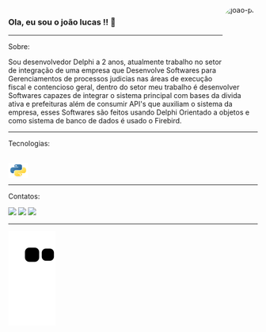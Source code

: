 <center><div>
   <img align="right" alt="joao-pic" height="150" style="border-radius:50px;" src="https://www.google.com/search?q=pixel+art+wallpaper+dev&tbm=isch&ved=2ahUKEwi23-jzv4z3AhXCOLkGHXKQClkQ2-cCegQIABAA&oq=pixel+art+wallpaper+dev&gs_lcp=CgNpbWcQAzoHCCMQ7wMQJzoFCAAQgAQ6BAgAEEM6BAgAEB46BggAEAUQHjoGCAAQCBAeUJoCWK0GYNMHaABwAHgAgAGTAYgByQSSAQMwLjWYAQCgAQGqAQtnd3Mtd2l6LWltZ8ABAQ&sclient=img&ei=kGBUYrbXM8Lx5OUP8qCqyAU&bih=617&biw=1366#imgrc=eDjDbTpHZDnkKM">
</div></center>



### Ola, eu sou o joão lucas !! 👋
<hr>
<p>Sobre:</p>
<p>
Sou desenvolvedor Delphi a 2 anos, atualmente trabalho no setor de integração de uma empresa que Desenvolve Softwares para Gerenciamentos de processos judicias nas áreas de execução fiscal e contencioso geral, dentro do setor meu trabalho é desenvolver Softwares capazes de integrar o sistema principal com bases da divida ativa e prefeituras além de consumir API's que auxiliam o sistema da empresa, esses Softwares são feitos usando Delphi Orientado a objetos e como sistema de banco de dados é usado o Firebird.
  
</p>
<hr>
<p>Tecnologias:</p>
<div style="display: inline_block"><br>
  <img align="center" alt="Joao-Python" height="30" width="40" src="https://raw.githubusercontent.com/devicons/devicon/master/icons/python/python-original.svg">
</div>
<hr>
<p>Contatos:</p>
<div> 
  <a href="https://www.instagram.com/joaol.o.moreira/" target="_blank"><img src="https://img.shields.io/badge/-Instagram-%23E4405F?style=for-the-badge&logo=instagram&logoColor=white" target="_blank"></a>
  <a href = "mailto:joaol.ifsp@gmail.com.com"><img src="https://img.shields.io/badge/-Gmail-%23333?style=for-the-badge&logo=gmail&logoColor=white" target="_blank"></a>
  <a href="www.linkedin.com/in/joão-lucas-oliveria-moreira-72616b1a4" target="_blank"><img src="https://img.shields.io/badge/-LinkedIn-%230077B5?style=for-the-badge&logo=linkedin&logoColor=white" target="_blank"></a>
 
</div>
<hr>

![Snake animation](https://github.com/rafaballerini/rafaballerini/blob/output/github-contribution-grid-snake.svg)
